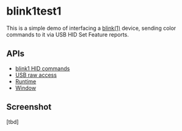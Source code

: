 # blink1test1

This is a simple demo of interfacing a [blink(1)](http://blink1.thingm.com) device, 
sending color commands to it via USB HID Set Feature reports.

## APIs

* [blink1 HID commands](https://github.com/todbot/blink1/blob/master/docs/blink1-hid-commands.md)
* [USB raw access](http://developer.chrome.com/trunk/apps/app_hardware.html#usb)
* [Runtime](http://developer.chrome.com/trunk/apps/app.runtime.html)
* [Window](http://developer.chrome.com/trunk/apps/app.window.html)
     
## Screenshot
[tbd]

